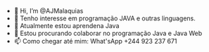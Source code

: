 - 👋 Hi, I’m @AJMalaquias
- 👀 Tenho interesse em programação JAVA e outras linguagens.
- 🌱 Atualmente estou aprendena Java
- 💞️ Estou procurando colaborar no programação Java e Java Web
- 📫 Como chegar até mim: What'sApp +244 923 237 671

<!---
AJMalaquias/AJMalaquias is a ✨ special ✨ repository because its `README.md` (this file) appears on your GitHub profile.
You can click the Preview link to take a look at your changes.
--->
